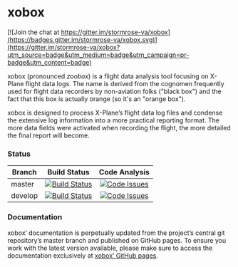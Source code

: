 # xobox

[![Join the chat at https://gitter.im/stormrose-va/xobox](https://badges.gitter.im/stormrose-va/xobox.svg)](https://gitter.im/stormrose-va/xobox?utm_source=badge&utm_medium=badge&utm_campaign=pr-badge&utm_content=badge)

xobox (pronounced *zoobox*) is a flight data analysis tool focusing on X-Plane flight data logs. The name is derived
from the cognomen frequently used for flight data recorders by non-aviation folks ("black box") and the fact that this
box is actually orange (so it's an "orange box").

xobox is designed to process X-Plane’s flight data log files and condense the extensive log information into a more
practical reporting format. The more data fields were activated when recording the flight, the more detailed the
final report will become.


### Status

| Branch  | Build Status | Code Analysis |
| ------- | :----------: | :-----------: |
| master  | [![Build Status](https://travis-ci.org/stormrose-va/xobox.svg?branch=master)](https://travis-ci.org/stormrose-va/xobox)  | [![Code Issues](https://www.quantifiedcode.com/api/v1/project/37f6579958334b31a6cb68c25efa4b3f/snapshot/origin:master:HEAD/badge.svg)](https://www.quantifiedcode.com/app/project/37f6579958334b31a6cb68c25efa4b3f) |
| develop | [![Build Status](https://travis-ci.org/stormrose-va/xobox.svg?branch=develop)](https://travis-ci.org/stormrose-va/xobox) | [![Code Issues](https://www.quantifiedcode.com/api/v1/project/37f6579958334b31a6cb68c25efa4b3f/snapshot/origin:develop:HEAD/badge.svg)](https://www.quantifiedcode.com/app/project/37f6579958334b31a6cb68c25efa4b3f) |


### Documentation

xobox’ documentation is perpetually updated from the project’s central git repository’s master branch and published on
GitHub pages. To ensure you work with the latest version available, please make sure to access the documentation
exclusively at [xobox’ GitHub pages](https://stormrose-va.github.io/xobox/).
